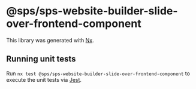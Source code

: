# @sps/sps-website-builder-slide-over-frontend-component

This library was generated with [Nx](https://nx.dev).

## Running unit tests

Run `nx test @sps/sps-website-builder-slide-over-frontend-component` to execute the unit tests via [Jest](https://jestjs.io).
